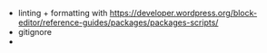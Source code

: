 - linting + formatting with https://developer.wordpress.org/block-editor/reference-guides/packages/packages-scripts/
- gitignore
- 
